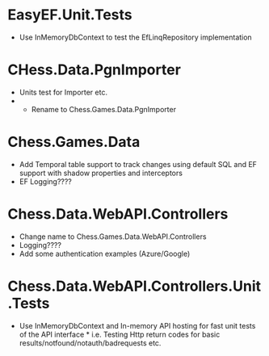 # EasyEF.Unit.Tests

* Use InMemoryDbContext to test the EfLinqRepository implementation

# CHess.Data.PgnImporter

* Units test for Importer etc.
* * Rename to Chess.Games.Data.PgnImporter

# Chess.Games.Data

* Add Temporal table support to track changes using default SQL and EF support with shadow properties and interceptors
* EF Logging????

# Chess.Data.WebAPI.Controllers

* Change name to Chess.Games.Data.WebAPI.Controllers
* Logging????
* Add some authentication examples (Azure/Google)

# Chess.Data.WebAPI.Controllers.Unit.Tests

* Use InMemoryDbContext and In-memory API hosting for fast unit tests of the API interface
		*	i.e. Testing Http return codes for basic results/notfound/notauth/badrequests etc.




